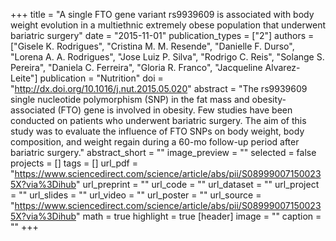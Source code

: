 +++
title = "A single FTO gene variant rs9939609 is associated with body weight evolution in a multiethnic extremely obese population that underwent bariatric surgery"
date = "2015-11-01"
publication_types = ["2"]
authors = ["Gisele K. Rodrigues", "Cristina M. M. Resende", "Danielle F. Durso", "Lorena A. A. Rodrigues", "Jose Luiz P. Silva", "Rodrigo C. Reis", "Solange S. Pereira", "Daniela C. Ferreira", "Gloria R. Franco", "Jacqueline Alvarez-Leite"]
publication = "Nutrition"
doi = "http://dx.doi.org/10.1016/j.nut.2015.05.020"
abstract = "The rs9939609 single nucleotide polymorphism (SNP) in the fat mass and obesity-associated (FTO) gene is involved in obesity. Few studies have been conducted on patients who underwent bariatric surgery. The aim of this study was to evaluate the influence of FTO SNPs on body weight, body composition, and weight regain during a 60-mo follow-up period after bariatric surgery."
abstract_short = ""
image_preview = ""
selected = false
projects = []
tags = []
url_pdf = "https://www.sciencedirect.com/science/article/abs/pii/S089990071500235X?via%3Dihub"
url_preprint = ""
url_code = ""
url_dataset = ""
url_project = ""
url_slides = ""
url_video = ""
url_poster = ""
url_source = "https://www.sciencedirect.com/science/article/abs/pii/S089990071500235X?via%3Dihub"
math = true
highlight = true
[header]
image = ""
caption = ""
+++
